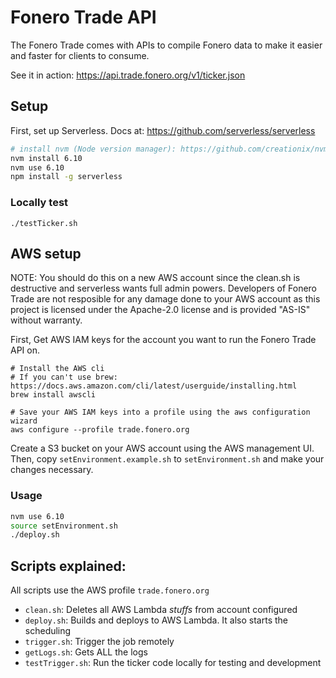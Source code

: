 # Fonero Trade API
The Fonero Trade comes with APIs to compile Fonero data to make it easier and faster for clients to consume.

See it in action: https://api.trade.fonero.org/v1/ticker.json

## Setup
First, set up Serverless. Docs at: https://github.com/serverless/serverless

```sh
# install nvm (Node version manager): https://github.com/creationix/nvm#installation
nvm install 6.10
nvm use 6.10
npm install -g serverless
```

### Locally test
```
./testTicker.sh
```

## AWS setup
NOTE: You should do this on a new AWS account since the clean.sh is destructive and serverless wants full admin powers. Developers of Fonero Trade are not resposible for any damage done to your AWS account as this project is licensed under the Apache-2.0 license and is provided "AS-IS" without warranty.

First, Get AWS IAM keys for the account you want to run the Fonero Trade API on.

```
# Install the AWS cli
# If you can't use brew: https://docs.aws.amazon.com/cli/latest/userguide/installing.html
brew install awscli

# Save your AWS IAM keys into a profile using the aws configuration wizard
aws configure --profile trade.fonero.org
```

Create a S3 bucket on your AWS account using the AWS management UI. Then, copy `setEnvironment.example.sh` to `setEnvironment.sh` and make your changes necessary.

### Usage
```sh
nvm use 6.10
source setEnvironment.sh
./deploy.sh
```

## Scripts explained:
All scripts use the AWS profile `trade.fonero.org`
- `clean.sh`: Deletes all AWS Lambda _stuffs_ from account configured
- `deploy.sh`: Builds and deploys to AWS Lambda. It also starts the scheduling
- `trigger.sh`: Trigger the job remotely
- `getLogs.sh`: Gets ALL the logs
- `testTrigger.sh`: Run the ticker code locally for testing and development
